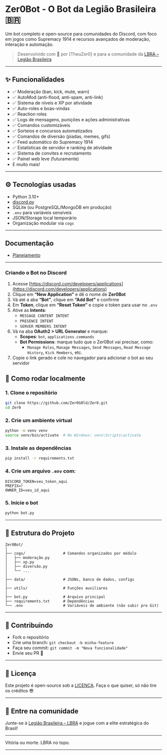 # Zer0Bot - O Bot da Legião Brasileira 🇧🇷

Um bot completo e open-source para comunidades do Discord, com foco em jogos como Supremacy 1914 e recursos avançados de moderação, interação e automação.

> Desenvolvido com 💚 por [TheuZer0] e para a comunidade da [LBRA – Legião Brasileira](https://discord.gg/UMy27sqzXK)

---

## ✨ Funcionalidades

- ✅ Moderação (ban, kick, mute, warn)
- ✅ AutoMod (anti-flood, anti-spam, anti-link)
- ✅ Sistema de níveis e XP por atividade
- ✅ Auto-roles e boas-vindas
- ✅ Reaction roles
- ✅ Logs de mensagens, punições e ações administrativas
- ✅ Comandos customizáveis
- ✅ Sorteios e concursos automatizados
- ✅ Comandos de diversão (piadas, memes, gifs)
- ✅ Feed automático do Supremacy 1914
- ✅ Estatísticas de servidor e ranking de atividade
- ✅ Sistema de convites e recrutamento
- ✅ Painel web leve (futuramente)
- E muito mais!

---

## ⚙️ Tecnologias usadas

- Python 3.10+
- [discord.py](https://github.com/Rapptz/discord.py)
- SQLite (ou PostgreSQL/MongoDB em produção)
- `.env` para variáveis sensíveis
- JSON/Storage local temporário
- Organização modular via `cogs`

---

## Documentação

- [Planejamento](docs/Planejamento.md)

---

### Criando o Bot no Discord

1. Acesse [https://discord.com/developers/applications](https://discord.com/developers/applications)
2. Clique em **“New Application”** e dê o nome de **Zer0Bot**
3. Vá até a aba **“Bot”**, clique em **“Add Bot”** e confirme
4. Em **Token**, clique em **“Reset Token”** e copie o token para usar no `.env`
5. Ative as **Intents**:
   - `MESSAGE CONTENT INTENT`
   - `PRESENCE INTENT`
   - `SERVER MEMBERS INTENT`
6. Vá na aba **OAuth2 > URL Generator** e marque:
   - **Scopes**: `bot`, `applications.commands`
   - **Bot Permissions**: marque tudo que o Zer0Bot vai precisar, como:
     - `Manage Roles`, `Manage Messages`, `Send Messages`, `Read Message History`, `Kick Members`, etc.
7. Copie o link gerado e cole no navegador para adicionar o bot ao seu servidor

## 🚀 Como rodar localmente

### 1. Clone o repositório
```bash
git clone https://github.com/Zer0G0ld/Zer0.git
cd Zer0
```

### 2. Crie um ambiente virtual
```bash
python -m venv venv
source venv/bin/activate  # No Windows: venv\Scripts\activate
```

### 3. Instale as dependências
```bash
pip install -r requirements.txt
```

### 4. Crie um arquivo `.env` com:
```
DISCORD_TOKEN=seu_token_aqui
PREFIX=!
OWNER_ID=seu_id_aqui
```

### 5. Inicie o bot
```bash
python bot.py
```

---

## 📁 Estrutura do Projeto

```
Zer0Bot/
│
├── cogs/                 # Comandos organizados por módulo
│   ├── moderação.py
│   ├── xp.py
│   ├── diversão.py
│   └── ...
│
├── data/                 # JSONs, banco de dados, configs
│
├── utils/                # Funções auxiliares
│
├── bot.py                # Arquivo principal
├── requirements.txt      # Dependências
└── .env                  # Variáveis de ambiente (não subir pro Git)
```

---

## 🧠 Contribuindo

- Fork o repositório
- Crie uma branch: `git checkout -b minha-feature`
- Faça seu commit: `git commit -m "Nova funcionalidade"`
- Envie seu PR 🙌

---

## 📜 Licença

Este projeto é open-source sob a [LICENÇA](LICENSE). Faça o que quiser, só não tire os créditos 😎

---

## 🤝 Entre na comunidade

Junte-se à [Legião Brasileira – LBRA](https://discord.gg/UMy27sqzXK) e jogue com a elite estratégica do Brasil!

---

Vitória ou morte. LBRA no topo.  

---